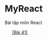 # MyReact
Bài tập môn React</br>
<ul><a href="https://codepen.io/PhamMinhTri20/pen/QWreNgW">[Bài 41]</a></ul>
